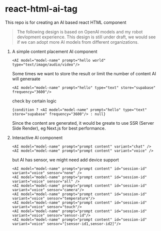 # react-html-ai-tag

This repo is for creating an AI based react HTML component

> The following design is based on OpenAI models and my robot devlopment experience.
> This design is still under draft, we would see if we can adopt more AI models from different organizations.

1. A simple content placement AI component

    ```
    <AI model="model-name" prompt="hello world" type="text/image/audio/video"/>
    ```
    
    Some times we want to store the result or limit the number of content AI will generaate 
    
    ```
    <AI model="model-name" prompt="hello" type="text" store="supabase" frequency="3600"/>
    ```
    
    check by certain logic
    
    ```
    {condition ? <AI model="model-name" prompt="hello" type="text" store="supabase" frequency="3600"/> : null}
    ```

    Since the content are generated, it would be greate to use SSR (Server Side Render), eg Next.js for best performance.

2. Interactive AI component

    ```
    <AI model="model-name" prompt="prompt content" variant="chat" />
    <AI model="model-name" prompt="prompt content" variant="voice" />
    ```
    
    but AI has sensor, we might need add device support
    
    ```
    <AI model="model-name" prompt="prompt content" id="session-id" variant="voice" sensor="none" />
    <AI model="model-name" prompt="prompt content" id="session-id" variant="voice" sensor="all" />
    <AI model="model-name" prompt="prompt content" id="session-id" variant="voice" sensor="camera"/>
    <AI model="model-name" prompt="prompt content" id="session-id" variant="voice" sensor="temperature"/>
    <AI model="model-name" prompt="prompt content" id="session-id" variant="voice" sensor="touch"/>
    <AI model="model-name" prompt="prompt content" id="session-id" variant="voice" sensor="sensor-id"/>
    <AI model="model-name" prompt="prompt content" id="session-id" variant="voice" sensor="[sensor-id1,sensor-id2]"/>
    ```


